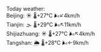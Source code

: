 Today weather:  
Beijing: ☀️   🌡️+27°C 🌬️↙4km/h  
Tianjin: 🌫  🌡️+29°C 🌬️↖11km/h  
Shijiazhuang: ☀️   🌡️+27°C 🌬️↖4km/h  
Tangshan: 🌦   🌡️+28°C 🌬️←9km/h  
